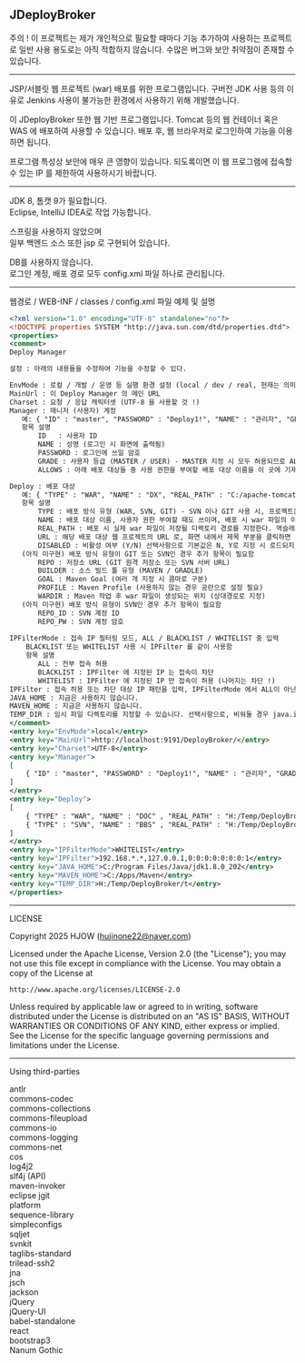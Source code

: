 JDeployBroker
------------------------------------------------------------------------------
주의 !
이 프로젝트는 제가 개인적으로 필요할 때마다 기능 추가하여 사용하는 프로젝트로
일반 사용 용도로는 아직 적합하지 않습니다.
수많은 버그와 보안 취약점이 존재할 수 있습니다.

------------------------------------------------------------------------------

JSP/서블릿 웹 프로젝트 (war) 배포를 위한 프로그램입니다.
구버전 JDK 사용 등의 이유로 Jenkins 사용이 불가능한 환경에서 사용하기 위해 개발했습니다.

이 JDeployBroker 또한 웹 기반 프로그램입니다.
Tomcat 등의 웹 컨테이너 혹은 WAS 에 배포하여 사용할 수 있습니다.
배포 후, 웹 브라우저로 로그인하여 기능을 이용하면 됩니다.


프로그램 특성상 보안에 매우 큰 영향이 있습니다.
되도록이면 이 웹 프로그램에 접속할 수 있는 IP 를 제한하여 사용하시기 바랍니다.

------------------------------------------------------------------------------
JDK 8, 톰캣 9가 필요합니다.  
Eclipse, IntelliJ IDEA로 작업 가능합니다.  

스프링을 사용하지 않았으며  
일부 백엔드 소스 또한 jsp 로 구현되어 있습니다.  

DB를 사용하지 않습니다.  
로그인 계정, 배포 경로 모두 config.xml 파일 하나로 관리됩니다.  

------------------------------------------------------------------------------

웹경로 / WEB-INF / classes / config.xml 파일 예제 및 설명

```xml
<?xml version="1.0" encoding="UTF-8" standalone="no"?>
<!DOCTYPE properties SYSTEM "http://java.sun.com/dtd/properties.dtd">
<properties>
<comment>
Deploy Manager

설정 : 아래의 내용들을 수정하여 기능을 수정할 수 있다.

EnvMode : 로컬 / 개발 / 운영 등 실행 환경 설정 (local / dev / real, 현재는 의미가 없으며, 이 셋 중 아무 값이나 넣으면 된다.)
MainUrl : 이 Deploy Manager 의 메인 URL
Charset : 요청 / 응답 캐릭터셋 (UTF-8 을 사용할 것 !)
Manager : 매니저 (사용자) 계정
   예: { "ID" : "master", "PASSWORD" : "Deploy1!", "NAME" : "관리자", "GRADE" : "MASTER", "ALLOWS" : "" }
   항목 설명
       ID   : 사용자 ID
       NAME : 성명 (로그인 시 화면에 출력됨)
       PASSWORD : 로그인에 쓰일 암호 
       GRADE : 사용자 등급 (MASTER / USER) - MASTER 지정 시 모두 허용되므로 ALLOWS 항목이 의미가 없어짐.
       ALLOWS : 아래 배포 대상들 중 사용 권한을 부여할 배포 대상 이름을 이 곳에 기재하며, 콤마로 구분한다.

Deploy : 배포 대상
   예: { "TYPE" : "WAR", "NAME" : "DX", "REAL_PATH" : "C:/apache-tomcat-9.0.104/webapps/", "URL" : "http://192.168.0.11:8080/DOC/" }
   항목 설명
       TYPE : 배포 방식 유형 (WAR, SVN, GIT) - SVN 이나 GIT 사용 시, 프로젝트는 Maven 을 사용해야 하며, 프로젝트 루트 경로에 pom.xml 이 존재해야 함.
       NAME : 배포 대상 이름, 사용자 권한 부여할 때도 쓰이며, 배포 시 war 파일의 이름으로도 쓰인다.
       REAL_PATH : 배포 시 실제 war 파일이 저장될 디렉토리 경로를 지정한다. 역슬래시는 일반슬래시로 바꾸어 써야 한다. war 파일이 이미 존재하는 경우 덮어 씌워진다.
       URL : 해당 배포 대상 웹 프로젝트의 URL 로, 화면 내에서 제목 부분을 클릭하면 이 URL이 새 창으로 호출된다.
       DISABLED : 비활성 여부 (Y/N) 선택사항으로 기본값은 N, Y로 지정 시 로드되지 않음. (사용하지 않으나 기록으로 남기고 싶을 때 사용)
   (아직 미구현) 배포 방식 유형이 GIT 또는 SVN인 경우 추가 항목이 필요함
       REPO : 저장소 URL (GIT 원격 저장소 또는 SVN 서버 URL)
       BUILDER : 소스 빌드 툴 유형 (MAVEN / GRADLE)
       GOAL : Maven Goal (여러 개 지정 시 콤마로 구분)
       PROFILE : Maven Profile (사용하지 않는 경우 공란으로 설정 필요) 
       WARDIR : Maven 작업 후 war 파일이 생성되는 위치 (상대경로로 지정)
   (아직 미구현) 배포 방식 유형이 SVN인 경우 추가 항목이 필요함
       REPO_ID : SVN 계정 ID
       REPO_PW : SVN 계정 암호
       
IPFilterMode : 접속 IP 필터링 모드, ALL / BLACKLIST / WHITELIST 중 입력
    BLACKLIST 또는 WHITELIST 사용 시 IPFilter 를 같이 사용함
    항목 설명
       ALL : 전부 접속 허용
       BLACKLIST : IPFilter 에 지정된 IP 는 접속이 차단
       WHITELIST : IPFilter 에 지정된 IP 만 접속이 허용 (나머지는 차단 !)
IPFilter : 접속 허용 또는 차단 대상 IP 패턴을 입력, IPFilterMode 에서 ALL이 아닌 다른 항목 사용 시 필요함. 콤마로 구분.
JAVA_HOME : 지금은 사용하지 않습니다.
MAVEN_HOME : 지금은 사용하지 않습니다.
TEMP_DIR : 임시 파일 디렉토리를 지정할 수 있습니다. 선택사항으로, 비워둘 경우 java.io.tmpdir 환경변수 값을 사용합니다.
</comment>
<entry key="EnvMode">local</entry>
<entry key="MainUrl">http://localhost:9191/DeployBroker/</entry>
<entry key="Charset">UTF-8</entry>
<entry key="Manager">
[
    { "ID" : "master", "PASSWORD" : "Deploy1!", "NAME" : "관리자", "GRADE" : "MASTER", "ALLOWS" : "" }
]
</entry>
<entry key="Deploy">
[
    { "TYPE" : "WAR", "NAME" : "DOC" , "REAL_PATH" : "H:/Temp/DeployBroker/1", "URL" : "http://localhost:9191/DeployBroker/" },
    { "TYPE" : "SVN", "NAME" : "BBS" , "REAL_PATH" : "H:/Temp/DeployBroker/2", "URL" : "http://localhost:9191/DeployBroker/", "REPO" : "https://192.168.0.11/svn/bbs", "REPO_ID" : "", "REPO_PW" : "", "BUILDER" : "MAVEN", "GOAL" : "install", "PROFILE" : "dev", "WARDIR" : "/target/BBS.war", "DISABLED" : "Y" }
]
</entry>
<entry key="IPFilterMode">WHITELIST</entry>
<entry key="IPFilter">192.168.*.*,127.0.0.1,0:0:0:0:0:0:0:1</entry>
<entry key="JAVA_HOME">C:/Program Files/Java/jdk1.8.0_202</entry>
<entry key="MAVEN_HOME">C:/Apps/Maven</entry>
<entry key="TEMP_DIR">H:/Temp/DeployBroker/t</entry>
</properties>
```
------------------------------------------------------------------------------
LICENSE

Copyright 2025 HJOW (hujinone22@naver.com)

Licensed under the Apache License, Version 2.0 (the "License");
you may not use this file except in compliance with the License.
You may obtain a copy of the License at

    http://www.apache.org/licenses/LICENSE-2.0

Unless required by applicable law or agreed to in writing, software
distributed under the License is distributed on an "AS IS" BASIS,
WITHOUT WARRANTIES OR CONDITIONS OF ANY KIND, either express or implied.
See the License for the specific language governing permissions and
limitations under the License.

------------------------------------------------------------------------------
Using third-parties

antlr  
commons-codec  
commons-collections  
commons-fileupload  
commons-io  
commons-logging  
commons-net  
cos  
log4j2  
slf4j (API)  
maven-invoker  
eclipse jgit  
platform  
sequence-library  
simpleconfigs  
sqljet  
svnkit  
taglibs-standard  
trilead-ssh2  
jna  
jsch  
jackson  
jQuery  
jQuery-UI  
babel-standalone  
react  
bootstrap3  
Nanum Gothic  